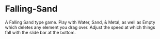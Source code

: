 # Falling-Sand
A Falling Sand type game. Play with Water, Sand, &amp; Metal, as well as Empty which deletes any element you drag over. Adjust the speed at which things fall with the slide bar at the bottom.
